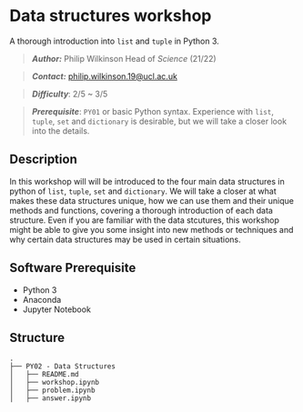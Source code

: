 # Data structures workshop
A thorough introduction into `list` and `tuple` in Python 3.

>***Author:*** Philip Wilkinson Head of _Science_ (21/22)

>***Contact:*** philip.wilkinson.19@ucl.ac.uk

>***Difficulty***: 2/5 ~ 3/5

>***Prerequisite***: `PY01` or basic Python syntax. Experience with `list`, `tuple`, `set` and `dictionary` is desirable, but we will take a closer look into the details.

## Description

In this workshop will will be introduced to the four main data structures in python of `list`, `tuple`, `set` and `dictionary`. We will take a closer at what makes these data structures unique, how we can use them and their unique methods and functions, covering a thorough introduction of each data structure. Even if you are familiar with the data stcutures, this workshop might be able to give you some insight into new methods or techniques and why certain data structures may be used in certain situations.


## Software Prerequisite
- Python 3
- Anaconda
- Jupyter Notebook 

## Structure

```shell
.
├── PY02 - Data Structures
│   ├── README.md
│   ├── workshop.ipynb
│   ├── problem.ipynb
│   ├── answer.ipynb

```